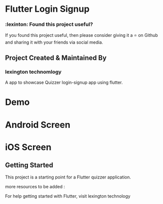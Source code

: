 # Flutter Login Signup

### :lexinton: Found this project useful?

If you found this project useful, then please consider giving it a :star: on Github and sharing it with your friends via social media.

## Project Created & Maintained By

###   lexington  technomlogy
A  app to showcase Quizzer login-signup app using flutter.

# Demo


# Android Screen


# iOS Screen


## Getting Started

This project is a starting point for a Flutter quizzer application.

more resources to be added :

For help getting started with Flutter, visit lexington technology